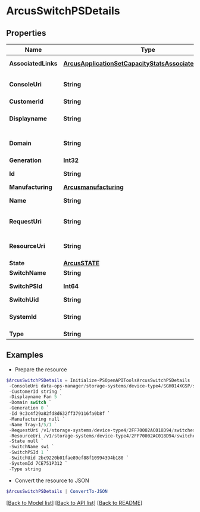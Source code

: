 # ArcusSwitchPSDetails
## Properties

Name | Type | Description | Notes
------------ | ------------- | ------------- | -------------
**AssociatedLinks** | [**ArcusApplicationSetCapacityStatsAssociatedLinksInner[]**](ArcusApplicationSetCapacityStatsAssociatedLinksInner.md) | Associated Links Details | [optional] 
**ConsoleUri** | **String** | consoleUri for detailed storage object | [optional] 
**CustomerId** | **String** | customerId | [optional] 
**Displayname** | **String** | Name to be used for display purposes | [optional] 
**Domain** | **String** | Domain that the resource belongs to | [optional] 
**Generation** | **Int32** | generation | [optional] 
**Id** | **String** | Unique Identifier of the resource. | [optional] 
**Manufacturing** | [**Arcusmanufacturing**](Arcusmanufacturing.md) |  | [optional] 
**Name** | **String** | Name of the resource. | [optional] 
**RequestUri** | **String** | resourceUri for detailed enclosure object | [optional] 
**ResourceUri** | **String** | resourceUri for detailed enclosure object | [optional] 
**State** | [**ArcusSTATE**](ArcusSTATE.md) |  | [optional] 
**SwitchName** | **String** | Switch name | [optional] 
**SwitchPSId** | **Int64** | ID of the resource | [optional] 
**SwitchUid** | **String** | Switch UID | [optional] 
**SystemId** | **String** | SystemUid/Serial Number  of the array. | [optional] 
**Type** | **String** | type | [optional] 

## Examples

- Prepare the resource
```powershell
$ArcusSwitchPSDetails = Initialize-PSOpenAPIToolsArcusSwitchPSDetails  -AssociatedLinks [{&quot;resourceUri&quot;:&quot;/v1/storage-systems/device-type4/2FF70002AC01F0FF&quot;,&quot;type&quot;:&quot;systems&quot;},{&quot;resourceUri&quot;:&quot;/v1/storage-systems/device-type4/2FF70002AC01F0FF/switches/9c3c4f29a82fd8d632ff379116fa0b8f&quot;,&quot;type&quot;:&quot;switches&quot;}] `
 -ConsoleUri data-ops-manager/storage-systems/device-type4/SGH014XGSP/switches/9c3c4f29a82fd8d632ff379116fa0b8f/switch-ps/8621946048c1cb24bdfc57e9b3b460ac `
 -CustomerId string `
 -Displayname Fan 5 `
 -Domain switch `
 -Generation 0 `
 -Id 9c3c4f29a82fd8d632ff379116fa0b8f `
 -Manufacturing null `
 -Name Tray-1/5/1 `
 -RequestUri /v1/storage-systems/device-type4/2FF70002AC018D94/switches/9c3c4f29a82fd8d632ff379116fa0b8f/switch-ps/8621946048c1cb24bdfc57e9b3b460ac `
 -ResourceUri /v1/storage-systems/device-type4/2FF70002AC018D94/switches/9c3c4f29a82fd8d632ff379116fa0b8f/switch-ps/8621946048c1cb24bdfc57e9b3b460ac `
 -State null `
 -SwitchName sw1 `
 -SwitchPSId 1 `
 -SwitchUid 2bc9220b01fae89ef88f10994394b180 `
 -SystemId 7CE751P312 `
 -Type string
```

- Convert the resource to JSON
```powershell
$ArcusSwitchPSDetails | ConvertTo-JSON
```

[[Back to Model list]](../README.md#documentation-for-models) [[Back to API list]](../README.md#documentation-for-api-endpoints) [[Back to README]](../README.md)

